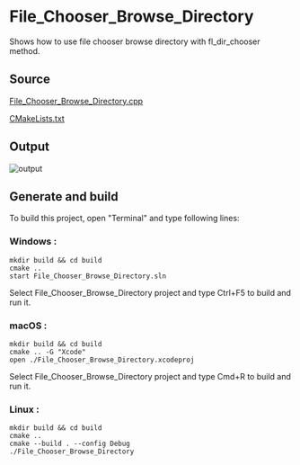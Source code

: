 # File_Chooser_Browse_Directory

Shows how to use file chooser browse directory with fl_dir_chooser  method.

## Source

[File_Chooser_Browse_Directory.cpp](File_Chooser_Browse_Directory.cpp)

[CMakeLists.txt](CMakeLists.txt)

## Output

![output](../../../docs/Pictures/Examples/File_Chooser_Browse_Directory.png)

## Generate and build

To build this project, open "Terminal" and type following lines:

### Windows :

``` shell
mkdir build && cd build
cmake .. 
start File_Chooser_Browse_Directory.sln
```

Select File_Chooser_Browse_Directory project and type Ctrl+F5 to build and run it.

### macOS :

``` shell
mkdir build && cd build
cmake .. -G "Xcode"
open ./File_Chooser_Browse_Directory.xcodeproj
```

Select File_Chooser_Browse_Directory project and type Cmd+R to build and run it.

### Linux :

``` shell
mkdir build && cd build
cmake .. 
cmake --build . --config Debug
./File_Chooser_Browse_Directory
```
